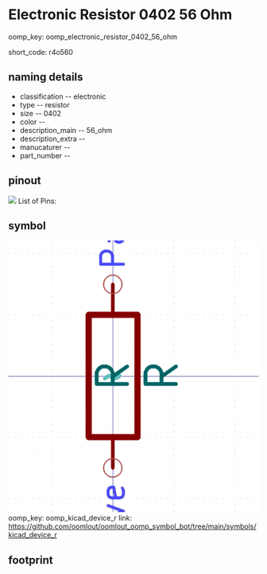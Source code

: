 # Electronic Resistor 0402 56 Ohm
oomp_key: oomp_electronic_resistor_0402_56_ohm  

short_code: r4o560
## naming details
* classification -- electronic
* type -- resistor
* size -- 0402
* color -- 
* description_main -- 56_ohm
* description_extra -- 
* manucaturer -- 
* part_number -- 
## pinout
![](working_pinout_600.png)
List of Pins:

## symbol

![](symbol/0/working/working_600.png)  
oomp_key: oomp_kicad_device_r
link: https://github.com/oomlout/oomlout_oomp_symbol_bot/tree/main/symbols/kicad_device_r


## footprint
